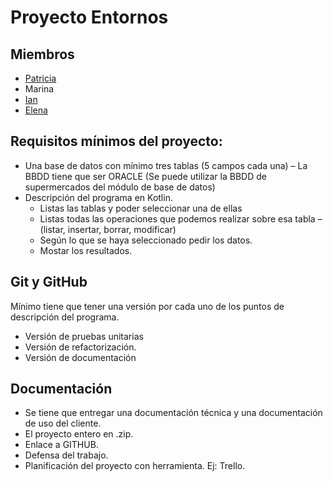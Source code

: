 # Proyecto Entornos

## Miembros

- [Patricia](https://github.com/patrimj)
- Marina
- [Ian](https://github.com/Hellrayser)
- [Elena](https://github.com/ElenaRgC)

## Requisitos mínimos del proyecto:

- Una base de datos con mínimo tres tablas (5 campos cada una) – La BBDD tiene que ser ORACLE (Se puede utilizar la BBDD de supermercados del módulo de base de datos)
- Descripción del programa en Kotlin.
  - Listas las tablas y poder seleccionar una de ellas
  - Listas todas las operaciones que podemos realizar sobre esa tabla – (listar, insertar, borrar, modificar)
  - Según lo que se haya seleccionado pedir los datos.
  - Mostar los resultados.

## Git y GitHub

Mínimo tiene que tener una versión por cada uno de los puntos de descripción del programa.

- Versión de pruebas unitarias
- Versión de refactorización.
- Versión de documentación

## Documentación

- Se tiene que entregar una documentación técnica y una documentación de uso del cliente.
- El proyecto entero en .zip.
- Enlace a GITHUB.
- Defensa del trabajo.
- Planificación del proyecto con herramienta. Ej: Trello.
